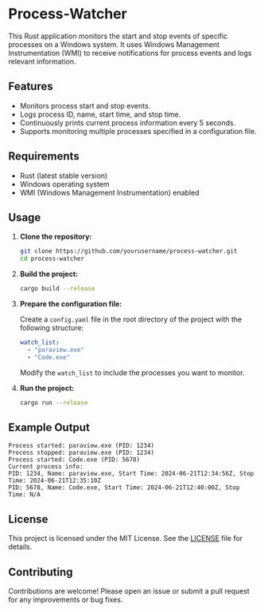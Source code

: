 # Process-Watcher

This Rust application monitors the start and stop events of specific processes on a Windows system. It uses Windows Management Instrumentation (WMI) to receive notifications for process events and logs relevant information.

## Features

- Monitors process start and stop events.
- Logs process ID, name, start time, and stop time.
- Continuously prints current process information every 5 seconds.
- Supports monitoring multiple processes specified in a configuration file.

## Requirements

- Rust (latest stable version)
- Windows operating system
- WMI (Windows Management Instrumentation) enabled

## Usage

1. **Clone the repository:**

   ```bash
   git clone https://github.com/yourusername/process-watcher.git
   cd process-watcher
   ```

2. **Build the project:**

   ```bash
   cargo build --release
   ```

3. **Prepare the configuration file:**

   Create a `config.yaml` file in the root directory of the project with the following structure:

   ```yaml
   watch_list:
     - "paraview.exe"
     - "Code.exe"
   ```

   Modify the `watch_list` to include the processes you want to monitor.

4. **Run the project:**

   ```bash
   cargo run --release
   ```

## Example Output

```shell
Process started: paraview.exe (PID: 1234)
Process stopped: paraview.exe (PID: 1234)
Process started: Code.exe (PID: 5678)
Current process info:
PID: 1234, Name: paraview.exe, Start Time: 2024-06-21T12:34:56Z, Stop Time: 2024-06-21T12:35:10Z
PID: 5678, Name: Code.exe, Start Time: 2024-06-21T12:40:00Z, Stop Time: N/A
```

## License

This project is licensed under the MIT License. See the [LICENSE](LICENSE) file for details.

## Contributing

Contributions are welcome! Please open an issue or submit a pull request for any improvements or bug fixes.
